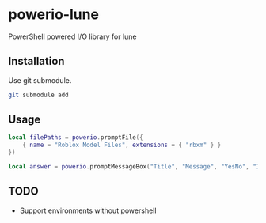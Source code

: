 # powerio-lune
PowerShell powered I/O library for lune

## Installation
Use git submodule.
```sh
git submodule add
```

## Usage
```lua
local filePaths = powerio.promptFile({
	{ name = "Roblox Model Files", extensions = { "rbxm" } }
})

local answer = powerio.promptMessageBox("Title", "Message", "YesNo", "Information")

```

## TODO
- Support environments without powershell
